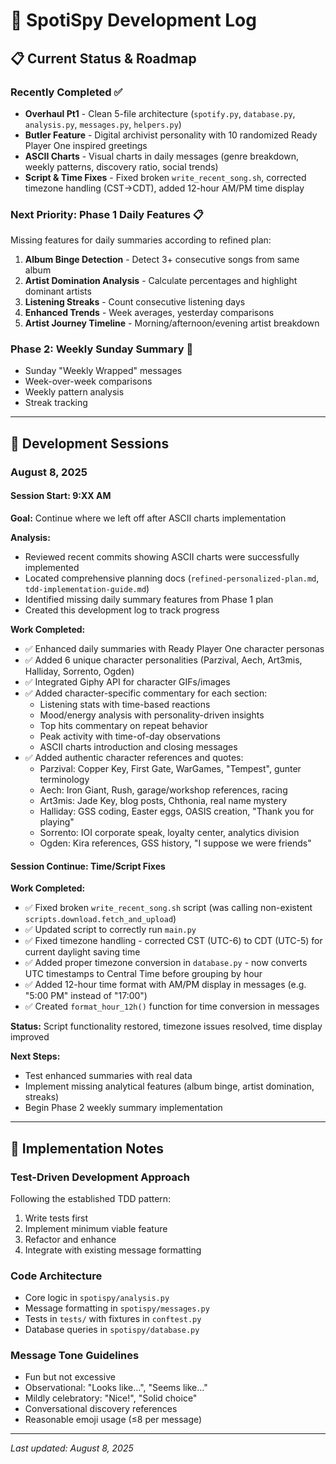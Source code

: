 # 🎵 SpotiSpy Development Log

## 📋 Current Status & Roadmap

### Recently Completed ✅
- **Overhaul Pt1** - Clean 5-file architecture (`spotify.py`, `database.py`, `analysis.py`, `messages.py`, `helpers.py`)
- **Butler Feature** - Digital archivist personality with 10 randomized Ready Player One inspired greetings
- **ASCII Charts** - Visual charts in daily messages (genre breakdown, weekly patterns, discovery ratio, social trends)
- **Script & Time Fixes** - Fixed broken `write_recent_song.sh`, corrected timezone handling (CST→CDT), added 12-hour AM/PM time display

### Next Priority: Phase 1 Daily Features 📋
Missing features for daily summaries according to refined plan:

1. **Album Binge Detection** - Detect 3+ consecutive songs from same album
2. **Artist Domination Analysis** - Calculate percentages and highlight dominant artists  
3. **Listening Streaks** - Count consecutive listening days
4. **Enhanced Trends** - Week averages, yesterday comparisons
5. **Artist Journey Timeline** - Morning/afternoon/evening artist breakdown

### Phase 2: Weekly Sunday Summary 🔮
- Sunday "Weekly Wrapped" messages
- Week-over-week comparisons  
- Weekly pattern analysis
- Streak tracking

---

## 📅 Development Sessions

### August 8, 2025

#### Session Start: 9:XX AM
**Goal:** Continue where we left off after ASCII charts implementation

**Analysis:**
- Reviewed recent commits showing ASCII charts were successfully implemented
- Located comprehensive planning docs (`refined-personalized-plan.md`, `tdd-implementation-guide.md`)
- Identified missing daily summary features from Phase 1 plan
- Created this development log to track progress

**Work Completed:**
- ✅ Enhanced daily summaries with Ready Player One character personas
- ✅ Added 6 unique character personalities (Parzival, Aech, Art3mis, Halliday, Sorrento, Ogden)
- ✅ Integrated Giphy API for character GIFs/images
- ✅ Added character-specific commentary for each section:
  - Listening stats with time-based reactions
  - Mood/energy analysis with personality-driven insights  
  - Top hits commentary on repeat behavior
  - Peak activity with time-of-day observations
  - ASCII charts introduction and closing messages
- ✅ Added authentic character references and quotes:
  - Parzival: Copper Key, First Gate, WarGames, "Tempest", gunter terminology
  - Aech: Iron Giant, Rush, garage/workshop references, racing
  - Art3mis: Jade Key, blog posts, Chthonia, real name mystery
  - Halliday: GSS coding, Easter eggs, OASIS creation, "Thank you for playing"
  - Sorrento: IOI corporate speak, loyalty center, analytics division
  - Ogden: Kira references, GSS history, "I suppose we were friends"

#### Session Continue: Time/Script Fixes
**Work Completed:**
- ✅ Fixed broken `write_recent_song.sh` script (was calling non-existent `scripts.download.fetch_and_upload`)
- ✅ Updated script to correctly run `main.py` 
- ✅ Fixed timezone handling - corrected CST (UTC-6) to CDT (UTC-5) for current daylight saving time
- ✅ Added proper timezone conversion in `database.py` - now converts UTC timestamps to Central Time before grouping by hour
- ✅ Added 12-hour time format with AM/PM display in messages (e.g. "5:00 PM" instead of "17:00")
- ✅ Created `format_hour_12h()` function for time conversion in messages

**Status:** Script functionality restored, timezone issues resolved, time display improved

**Next Steps:**
- Test enhanced summaries with real data
- Implement missing analytical features (album binge, artist domination, streaks)
- Begin Phase 2 weekly summary implementation

---

## 📝 Implementation Notes

### Test-Driven Development Approach
Following the established TDD pattern:
1. Write tests first
2. Implement minimum viable feature
3. Refactor and enhance
4. Integrate with existing message formatting

### Code Architecture
- Core logic in `spotispy/analysis.py`
- Message formatting in `spotispy/messages.py`  
- Tests in `tests/` with fixtures in `conftest.py`
- Database queries in `spotispy/database.py`

### Message Tone Guidelines
- Fun but not excessive
- Observational: "Looks like...", "Seems like..."
- Mildly celebratory: "Nice!", "Solid choice"
- Conversational discovery references
- Reasonable emoji usage (≤8 per message)

---

*Last updated: August 8, 2025*